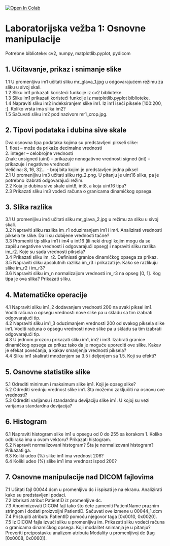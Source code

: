 [![Open In Colab](https://colab.research.google.com/assets/colab-badge.svg)](https://colab.research.google.com/github/nebojsa-bozanic/OSuM/blob/master/Vezba1%3A%20Osnovne%20manipulacije/OSuM_vezba_1.ipynb)

# Laboratorijska vežba 1: Osnovne manipulacije

Potrebne biblioteke: cv2, numpy, matplotlib.pyplot, pydicom

## 1. Učitavanje, prikaz i snimanje slike  
  1.1 U promenljivu im1 učitati sliku mr_glava_1.jpg u odgovarajućem režimu za sliku u sivoj skali.  
  1.2 Sliku im1 prikazati koristeći funkcije iz cv2 biblioteke.  
  1.3 Sliku im1 prikazati koristeći funkcije iz matplotlib.pyplot biblioteke.  
  1.4 Napraviti sliku im2 indeksiranjem slike im1. Iz im1 iseći piksele [100:200, :]. Koliko vrsta ima slika im2?  
  1.5 Sačuvati sliku im2 pod nazivom mr1_crop.jpg.
   
## 2. Tipovi podataka i dubina sive skale  
  Dva osnovna tipa podataka kojima su predstavljeni pikseli slike:  
    1. float – može da prikaže decimalne vrednosti  
    2. integer – celobrojne vrednosti  
  Znak: unsigned (uint) – prikazuje nenegativne vrednosti signed (int) – prikazuje i negativne vrednosti  
  Veličina: 8, 16, 32… - broj bita kojim je predstavljen jedna piksel  
  2.1 U promenljivu im3 učitati sliku rtg_2.png. U pitanju je uint16 slika, pa je potrebno izabrati odgovarajući režim.  
  2.2 Koja je dubina sive skale uint8, int8, a koja uint16 tipa?  
  2.3 Prikazati sliku im3 vodeći računa o granicama dinamičkog opsega.

## 3. Slika razlika  
  3.1 U promenljivu im4 učitati sliku mr_glava_2.jpg u režimu za sliku u sivoj skali.  
  3.2 Napraviti sliku razlika im_r1 oduzimanjem im1 i im4. Analizirati vrednosti piksela te slike. Da li su dobijene vrednosti tačne?  
  3.3 Promeniti tip slika im1 i im4 u int16 (ili neki drugi kojim mogu da se zapišu negativne vrednosti i odgovarajući opseg) i napraviti sliku razlika im_r2. Koje su sada vrednosti piksela?  
  3.4 Prikazati sliku im_r2. Definisati granice dinamičkog opsega za prikaz.  
  3.5 Napraviti sliku apsolutnih razlika im_r3 i prikazati je. Kako se razlikuju slike im_r2 i im_r3?  
  3.6 Napraviti sliku im_n normalizaijom vrednosti im_r3 na opseg [0, 1]. Kog tipa je ova slika? Prikazati sliku.  

## 4. Matematičke operacije  
  4.1 Napraviti sliku im1_2 dodavanjem vrednosti 200 na svaki piksel im1. Voditi računa o opsegu vrednosti nove slike pa u skladu sa tim izabrati odgovarajući tip.  
  4.2 Napraviti sliku im1_3 oduzimanjem vrednosti 200 od svakog piksela slike im1. Voditi računa o opsegu vrednosti nove slike pa u skladu sa tim izabrati odgovarajući tip.  
  4.3 U jednom prozoru prikazati sliku im1, im2 i im3. Izabrati granice dinamičkog opsega za prikaz tako da je moguće uporediti ove slike. Kakav je efekat povećanja, a kakav smanjenja vrednosti piksela?  
  4.4 Sliku im1 skalirati množenjem sa 3.5 i deljenjem sa 1.5. Koji su efekti?

## 5. Osnovne statistike slike  
  5.1 Odrediti minimum i maksimum slike im1. Koji je opseg slike?  
  5.2 Odrediti srednju vrednost slike im1. Šta možemo zaključiti na osnovu ove vrednosti?  
  5.3 Odrediti varijansu i standardnu devijaciju slike im1. U kojoj su vezi varijansa standardna devijacija?  

## 6. Histogram  
  6.1 Napraviti histogram slike im1 u opsegu od 0 do 255 sa korakom 1. Koliko odbiraka ima u ovom vektoru? Prikazati histogram.  
  6.2 Napravit normalizovani histogram? Šta je normalizovani histogram? Prikazati ga.  
  6.3 Koliki udeo (%) slike im1 ima vrednost 206?  
  6.4 Koliki udeo (%) slike im1 ima vrednost ispod 200?

## 7. Osnovne manipulacije nad DICOM fajlovima  
  7.1 Učitati fajl 00044.dcm u promenljivu dc i ispisati je na ekranu. Analizirati kako su predstavljeni podaci.  
  7.2 Izbrisati atribut PatientID iz promenljive dc.  
  7.3 Anonimizovati DICOM fajl tako što ćete zameniti PatientName praznim stringom i dodati proizvoljni PatientID. Sačuvati ove izmene u 00044_1.dcm  
  7.4 Pristupiti atributu PatientID pomoću njegovor taga [0x0010, 0x0020].  
  7.5 Iz DICOM fajla izvući sliku u promenljivu im. Prikazati sliku vodeći računa o granicama dinamičkog opsega. Koji modalitet snimanja je u pitanju? Proveriti pretpostavku analizom atributa Modality u promenljivoj dc (tag [0x0008, 0x0060]).

